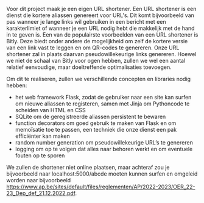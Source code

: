 Voor dit project maak je een eigen URL shortener.
Een URL shortener is een dienst die kortere aliassen genereert voor URL's.
Dit komt bijvoorbeeld van pas wanneer je lange links wil gebruiken in een bericht met een karakterlimiet of wanneer je een URL nodig hebt die makkelijk met de hand in te geven is.
Een van de populairste voorbeelden van een URL shortener is Bitly.
Deze biedt onder andere de mogelijkheid om zelf de kortere versie van een link vast te leggen en om QR-codes te genereren.
Onze URL shortener zal in plaats daarvan pseudowillekeurige links genereren.
Hoewel we niet de schaal van Bitly voor ogen hebben, zullen we wel een aantal relatief eenvoudige, maar doeltreffende optimalisaties toevoegen.

Om dit te realiseren, zullen we verschillende concepten en libraries nodig hebben:

- het web framework Flask, zodat de gebruiker naar een site kan surfen om nieuwe aliassen te registeren, samen met Jinja om Pythoncode te scheiden van HTML en CSS
- SQLite om de geregistreerde aliassen persistent te bewaren
- function decorators om goed gebruik te maken van Flask en om memoïsatie toe te passen, een techniek die onze dienst een pak efficiënter kan maken
- random number generation om pseudowillekeurige URL’s te genereren
- logging om op te volgen dat alles naar behoren werkt en om eventuele fouten op te sporen

We zullen de shortener niet online plaatsen, maar achteraf zou je bijvoorbeeld naar localhost:5000/abcde moeten kunnen surfen en omgeleid worden naar bijvoorbeeld https://www.ap.be/sites/default/files/reglementen/AP/2022-2023/OER_22-23_Dep_def_21.12.2022.pdf.

